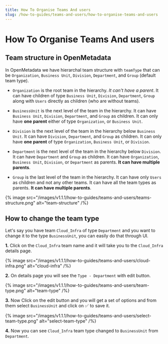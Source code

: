 ```yaml
---
title: How To Organise Teams And users
slug: /how-to-guides/teams-and-users/how-to-organise-teams-and-users
---
```


# How To Organise Teams And users

## Team structure in OpenMetadata

In OpenMetadata we have hierarchal team structure with `teamType` that can be `Organization`, `Business Unit`, `Division`, `Department`, and `Group` (default team type).

- `Organization` is the root team in the hierarchy. _It can't have a parent_. It can have children of type `Business Unit`, `Division`, `Department`, `Group` along with `Users` directly as children (who are without teams).

- `BusinessUnit` is the next level of the team in the hierarchy. It can have `Business Unit`, `Division`, `Department`, and `Group` as children. It can only have **one parent** either of type `Organization`, or `Business Unit`.

- `Division` is the next level of the team in the hierarchy below `Business Unit`. It can have `Division`, `Department`, and `Group` as children. It can only have **one parent** of type `Organization`, `Business Unit`, or `Division`.

- `Department` is the next level of the team in the hierarchy below `Division`. It can have `Department` and `Group` as children. It can have `Organization`, `Business Unit`, `Division`, or `Department` as parents. **It can have multiple parents**.

- `Group` is the last level of the team in the hierarchy. It can have only `Users` as children and not any other teams. It can have all the team types as parents. **It can have multiple parents**.

{% image
src="/images/v1.1.1/how-to-guides/teams-and-users/teams-structure.png"
alt="team-structure"
/%}


## How to change the team type

Let's say you have team `Cloud_Infra` of type `Department` and you want to change it to the type `BusinessUnit`, you can easily do that through UI.

**1.** Click on the `Cloud_Infra` team name and it will take you to the `Cloud_Infra` details page.

{% image
src="/images/v1.1.1/how-to-guides/teams-and-users/cloud-infra.png"
alt="cloud-infra"
/%}

**2.** On details page you will see the `Type - Department` with edit button.

{% image
src="/images/v1.1.1/how-to-guides/teams-and-users/team-type.png"
alt="team-type"
/%}

**3.** Now Click on the edit button and you will get a set of options and from them select `BusinessUnit` and click on ✅ to save it.

{% image
src="/images/v1.1.1/how-to-guides/teams-and-users/select-team-type.png"
alt="select-team-type"
/%}

**4.** Now you can see `Cloud_Infra` team type changed to `BusinessUnit` from `Department`.

